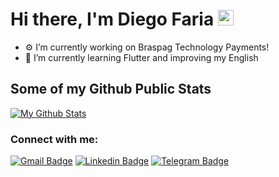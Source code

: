 # Hi there, I'm Diego Faria <a href="https://www.gautamkrishnar.com/"><img src="https://media.giphy.com/media/hvRJCLFzcasrR4ia7z/giphy.gif" width="25px"></a>

- ⚙️ I’m currently working on Braspag Technology Payments!
- 📜 I’m currently learning Flutter and improving my English

## Some of my Github Public Stats

[![My Github Stats](https://github-readme-stats.vercel.app/api?username=diegodrf&show_icons=true&title_color=fff&icon_color=79ff97&text_color=9f9f9f&bg_color=151515)](https://github.com/diegodrf)

### Connect with me:

[![Gmail Badge](https://img.shields.io/badge/-diego.rdfaria@gmail.com-c14438?style=flat&logo=Gmail&logoColor=white)](mailto:diego.rdfaria@gmail.com "Connect via Email")
[![Linkedin Badge](https://img.shields.io/badge/-Diego%20Faria-0072b1?style=flat&logo=Linkedin&logoColor=white)](https://www.linkedin.com/in/diego-rodrigues-00a21994/ "Connect on LinkedIn")
[![Telegram Badge](https://img.shields.io/badge/-@diegodrf-0088CC?style=flat&logo=Telegram&logoColor=white)](https://t.me/diegodrf "Contact on Telegram")

[course]: https://www.udemy.com/course/flutter-bootcamp-with-dart/
